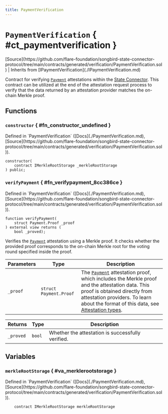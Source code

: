 ```yaml
---
title: PaymentVerification
---
```


<!-- This is an autogenerated file. Do not edit! -->

# `PaymentVerification` { #ct_paymentverification }

<div class="api-node-source" markdown>
[Source](https://github.com/flare-foundation/songbird-state-connector-protocol/tree/main/contracts/generated/verification/PaymentVerification.sol) | Inherits from [IPaymentVerification](./IPaymentVerification.md)
</div>

<div class="api-node-internal" markdown>

Contract for verifying [`Payment`](../attestation-types/Payment.md) attestations within the [State Connector](https://docs.flare.network/tech/state-connector/).
This contract can be utilized at the end of the attestation request process to verify that the data
returned by an attestation provider matches the on-chain Merkle proof.

</div>

<div class="api-node-type" markdown>

## Functions

<div class="api-node" markdown>

### `constructor` { #fn_constructor_undefined }

<div class="api-node-source" markdown>
Defined in `PaymentVerification` ([Docs](./PaymentVerification.md), [Source](https://github.com/flare-foundation/songbird-state-connector-protocol/tree/main/contracts/generated/verification/PaymentVerification.sol)).
</div>

<div class="api-node-internal" markdown>

```solidity
constructor(
    contract IMerkleRootStorage _merkleRootStorage
) public;
```

</div>
</div>

<div class="api-node" markdown>

### `verifyPayment` { #fn_verifypayment_8cc386ce }

<div class="api-node-source" markdown>
Defined in `PaymentVerification` ([Docs](./PaymentVerification.md), [Source](https://github.com/flare-foundation/songbird-state-connector-protocol/tree/main/contracts/generated/verification/PaymentVerification.sol)).
</div>

<div class="api-node-internal" markdown>

```solidity
function verifyPayment(
    struct Payment.Proof _proof
) external view returns (
    bool _proved);
```

Verifies the [`Payment`](../attestation-types/Payment.md) attestation using a Merkle proof.
It checks whether the provided proof corresponds to the on-chain Merkle root for the voting round specified inside the proof.

| Parameters | Type | Description |
| ---------- | ---- | ----------- |
| `_proof` | `struct Payment.Proof` | The [`Payment`](../attestation-types/Payment.md) attestation proof, which includes the Merkle proof and the attestation data.               This proof is obtained directly from attestation providers.               To learn about the format of this data, see [Attestation types](https://github.com/flare-foundation/songbird-state-connector-protocol/blob/main/specs/attestations/attestation-type-definition.md). |

| Returns | Type | Description |
| ------- | ---- | ----------- |
| `_proved` | `bool` | Whether the attestation is successfully verified. |
</div>
</div>

</div>

<div class="api-node-type" markdown>

## Variables

<div class="api-node" markdown>

### `merkleRootStorage` { #va_merklerootstorage }

<div class="api-node-source" markdown>
Defined in `PaymentVerification` ([Docs](./PaymentVerification.md), [Source](https://github.com/flare-foundation/songbird-state-connector-protocol/tree/main/contracts/generated/verification/PaymentVerification.sol)).
</div>

<div class="api-node-internal" markdown>

```solidity
    contract IMerkleRootStorage merkleRootStorage
```

</div>
</div>

</div>

